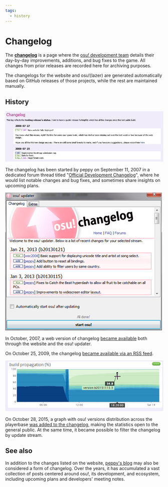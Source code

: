 ```yaml
---
tags:
  - history
---
```


# Changelog

<!-- for the purpose of learning the history through the Wayback Machine (https://web.archive.org/), the changelog is available at different URLs:
  - http://osu.ppy.sh/?p=changelog
  - http://osu.ppy.sh/p/changelog
--->

The **[changelog](https://osu.ppy.sh/home/changelog)** is a page where the [osu! development team](/wiki/People/The_Team/Developers) details their day-by-day improvements, additions, and bug fixes to the game. All changes from prior releases are recorded here for archiving purposes.

The changelogs for the website and osu!(lazer) are generated automatically based on GitHub releases of those projects, while the rest are maintained manually.
## History

<!-- TODO(TicClick): wrap the images in infoboxes -->

![](img/changelog-web-2007.png "The web changelog in 2007")

The changelog has been started by peppy on September 11, 2007 in a dedicated forum thread titled "[Official Development Changelog](https://osu.ppy.sh/community/forums/topics/15)", where he would list notable changes and bug fixes, and sometimes share insights on upcoming plans.

![](img/changelog-osume-2013.png "Changelog in the osu! updater (2013)")

In October, 2007, a web version of changelog [became available](https://osu.ppy.sh/community/forums/posts/2499) both through the website and the osu! updater.

On October 25, 2009, the changelog [became available via an RSS feed](https://osu.ppy.sh/community/forums/topics/19137).

![](img/build-propagation-graph-2015.png "Distribution of osu! build versions (2015)")

On October 28, 2015, a graph with osu! versions distribution across the playerbase [was added to the changelog](https://web.archive.org/web/20151103161516/http://osu.ppy.sh:80/p/changelog), making the statistics open to the general public. At the same time, it became possible to filter the changelog by update stream.

## See also

In addition to the changes listed on the website, [peppy's blog](https://blog.ppy.sh/) may also be considered a form of changelog. Over the years, it has accumulated a vast collection of posts centered around osu!, its development, and ecosystem, including upcoming plans and developers' meeting notes.
